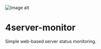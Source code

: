 ![Image alt](https://github.com/{username}/{repository}/raw/main/{path}/example.png)

# 4server-monitor
Simple web-based server status monitoring.
